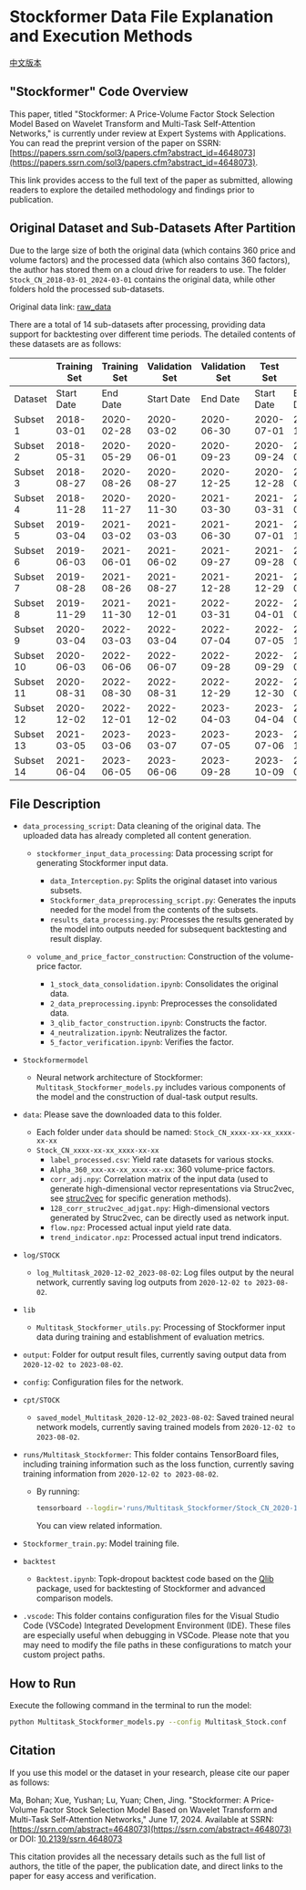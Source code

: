 # Stockformer Data File Explanation and Execution Methods

[中文版本](README中文版.md)

## "Stockformer" Code Overview
This paper, titled "Stockformer: A Price-Volume Factor Stock Selection Model Based on Wavelet Transform and Multi-Task Self-Attention Networks," is currently under review at Expert Systems with Applications. You can read the preprint version of the paper on SSRN: [https://papers.ssrn.com/sol3/papers.cfm?abstract_id=4648073](https://papers.ssrn.com/sol3/papers.cfm?abstract_id=4648073).

This link provides access to the full text of the paper as submitted, allowing readers to explore the detailed methodology and findings prior to publication.


## Original Dataset and Sub-Datasets After Partition
Due to the large size of both the original data (which contains 360 price and volume factors) and the processed data (which also contains 360 factors), the author has stored them on a cloud drive for readers to use. The folder `Stock_CN_2018-03-01_2024-03-01` contains the original data, while other folders hold the processed sub-datasets.

Original data link: [raw_data](https://pan.baidu.com/s/1dnmzt9F2Ug9bCQDZwZ2e4Q?pwd=ykqp)

There are a total of 14 sub-datasets after processing, providing data support for backtesting over different time periods. The detailed contents of these datasets are as follows:

|             | Training Set | Training Set | Validation Set | Validation Set | Test Set    | Test Set    |
| ----------- | ------------ | ------------ | -------------- | -------------- | ----------- | ----------- |
| Dataset     | Start Date   | End Date     | Start Date     | End Date       | Start Date  | End Date    |
| Subset 1    | 2018-03-01   | 2020-02-28   | 2020-03-02     | 2020-06-30     | 2020-07-01  | 2020-10-29  |
| Subset 2    | 2018-05-31   | 2020-05-29   | 2020-06-01     | 2020-09-23     | 2020-09-24  | 2021-01-25  |
| Subset 3    | 2018-08-27   | 2020-08-26   | 2020-08-27     | 2020-12-25     | 2020-12-28  | 2021-04-28  |
| Subset 4    | 2018-11-28   | 2020-11-27   | 2020-11-30     | 2021-03-30     | 2021-03-31  | 2021-07-28  |
| Subset 5    | 2019-03-04   | 2021-03-02   | 2021-03-03     | 2021-06-30     | 2021-07-01  | 2021-11-01  |
| Subset 6    | 2019-06-03   | 2021-06-01   | 2021-06-02     | 2021-09-27     | 2021-09-28  | 2022-01-26  |
| Subset 7    | 2019-08-28   | 2021-08-26   | 2021-08-27     | 2021-12-28     | 2021-12-29  | 2022-05-05  |
| Subset 8    | 2019-11-29   | 2021-11-30   | 2021-12-01     | 2022-03-31     | 2022-04-01  | 2022-08-01  |
| Subset 9    | 2020-03-04   | 2022-03-03   | 2022-03-04     | 2022-07-04     | 2022-07-05  | 2022-11-02  |
| Subset 10   | 2020-06-03   | 2022-06-06   | 2022-06-07     | 2022-09-28     | 2022-09-29  | 2023-02-03  |
| Subset 11   | 2020-08-31   | 2022-08-30   | 2022-08-31     | 2022-12-29     | 2022-12-30  | 2023-05-05  |
| Subset 12   | 2020-12-02   | 2022-12-01   | 2022-12-02     | 2023-04-03     | 2023-04-04  | 2023-08-02  |
| Subset 13   | 2021-03-05   | 2023-03-06   | 2023-03-07     | 2023-07-05     | 2023-07-06  | 2023-11-03  |
| Subset 14   | 2021-06-04   | 2023-06-05   | 2023-06-06     | 2023-09-28     | 2023-10-09  | 2024-01-30  |

## File Description
- `data_processing_script`: Data cleaning of the original data. The uploaded data has already completed all content generation.

  - `stockformer_input_data_processing`: Data processing script for generating Stockformer input data.
    - `data_Interception.py`: Splits the original dataset into various subsets.
    - `Stockformer_data_preprocessing_script.py`: Generates the inputs needed for the model from the contents of the subsets.
    - `results_data_processing.py`: Processes the results generated by the model into outputs needed for subsequent backtesting and result display.

  - `volume_and_price_factor_construction`: Construction of the volume-price factor.
    - `1_stock_data_consolidation.ipynb`: Consolidates the original data.
    - `2_data_preprocessing.ipynb`: Preprocesses the consolidated data.
    - `3_qlib_factor_construction.ipynb`: Constructs the factor.
    - `4_neutralization.ipynb`: Neutralizes the factor.
    - `5_factor_verification.ipynb`: Verifies the factor.

- `Stockformermodel`

  - Neural network architecture of Stockformer: `Multitask_Stockformer_models.py` includes various components of the model and the construction of dual-task output results.

- `data`: Please save the downloaded data to this folder.

  - Each folder under `data` should be named: `Stock_CN_xxxx-xx-xx_xxxx-xx-xx`
  - `Stock_CN_xxxx-xx-xx_xxxx-xx-xx`
    - `label_processed.csv`: Yield rate datasets for various stocks.
    - `Alpha_360_xxx-xx-xx_xxxx-xx-xx`: 360 volume-price factors.
    - `corr_adj.npy`: Correlation matrix of the input data (used to generate high-dimensional vector representations via Struc2vec, see [struc2vec](https://github.com/shenweichen/GraphEmbedding/blob/master/examples/struc2vec_flight.py) for specific generation methods).
    - `128_corr_struc2vec_adjgat.npy`: High-dimensional vectors generated by Struc2vec, can be directly used as network input.
    - `flow.npz`: Processed actual input yield rate data.
    - `trend_indicator.npz`: Processed actual input trend indicators.

- `log/STOCK`
  - `log_Multitask_2020-12-02_2023-08-02`: Log files output by the neural network, currently saving log outputs from `2020-12-02 to 2023-08-02`.

- `lib`

  - `Multitask_Stockformer_utils.py`: Processing of Stockformer input data during training and establishment of evaluation metrics.

- `output`: Folder for output result files, currently saving output data from `2020-12-02 to 2023-08-02`.

- `config`: Configuration files for the network.

- `cpt/STOCK`

  - `saved_model_Multitask_2020-12-02_2023-08-02`: Saved trained neural network models, currently saving trained models from `2020-12-02 to 2023-08-02`.

- `runs/Multitask_Stockformer`: This folder contains TensorBoard files, including training information such as the loss function, currently saving training information from `2020-12-02 to 2023-08-02`.

  - By running:

    ```sh
    tensorboard --logdir='runs/Multitask_Stockformer/Stock_CN_2020-12-02_2023-08-02'
    ```

    You can view related information.

- `Stockformer_train.py`: Model training file.
- `backtest`
  - `Backtest.ipynb`: Topk-dropout backtest code based on the [Qlib](https://github.com/microsoft/qlib) package, used for backtesting of Stockformer and advanced comparison models.
- `.vscode`: This folder contains configuration files for the Visual Studio Code (VSCode) Integrated Development Environment (IDE). These files are especially useful when debugging in VSCode. Please note that you may need to modify the file paths in these configurations to match your custom project paths.

## How to Run
Execute the following command in the terminal to run the model:

```sh
python Multitask_Stockformer_models.py --config Multitask_Stock.conf
```

## Citation

If you use this model or the dataset in your research, please cite our paper as follows:

Ma, Bohan; Xue, Yushan; Lu, Yuan; Chen, Jing. "Stockformer: A Price-Volume Factor Stock Selection Model Based on Wavelet Transform and Multi-Task Self-Attention Networks," June 17, 2024. Available at SSRN: [https://ssrn.com/abstract=4648073](https://ssrn.com/abstract=4648073) or DOI: [10.2139/ssrn.4648073](http://dx.doi.org/10.2139/ssrn.4648073)

This citation provides all the necessary details such as the full list of authors, the title of the paper, the publication date, and direct links to the paper for easy access and verification.
